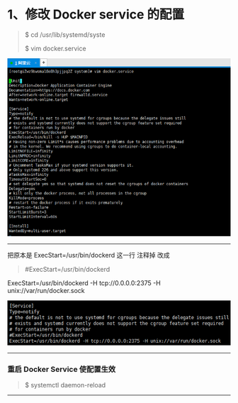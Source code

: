 # 1、修改 Docker service 的配置

> $ cd /usr/lib/systemd/syste
>
> $  vim docker.service

![](/assets/2131231import.png)

---

把原本是 ExecStart=/usr/bin/dockerd  这一行 注释掉 改成

> \#ExecStart=/usr/bin/dockerd

ExecStart=/usr/bin/dockerd -H tcp://0.0.0.0:2375 -H unix://var/run/docker.sock

![](/assets/15134123import.png)

---

### 重启 Docker Service 使配置生效

> $ systemctl daemon-reload

---



